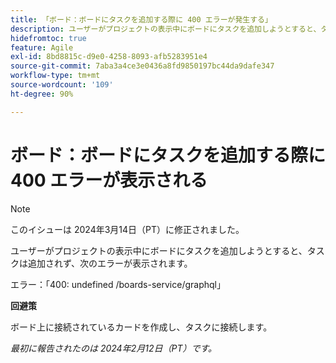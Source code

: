```yaml
---
title: 「ボード：ボードにタスクを追加する際に 400 エラーが発生する」
description: ユーザーがプロジェクトの表示中にボードにタスクを追加しようとすると、タスクが追加されず、エラーが表示されます。」回避策はあります。
hidefromtoc: true
feature: Agile
exl-id: 8bd8815c-d9e0-4258-8093-afb5283951e4
source-git-commit: 7aba3a4ce3e0436a8fd9850197bc44da9dafe347
workflow-type: tm+mt
source-wordcount: '109'
ht-degree: 90%

---
```


# ボード：ボードにタスクを追加する際に 400 エラーが表示される

>[!NOTE]
>
>このイシューは 2024年3月14日（PT）に修正されました。

ユーザーがプロジェクトの表示中にボードにタスクを追加しようとすると、タスクは追加されず、次のエラーが表示されます。

エラー：「400: undefined /boards-service/graphql」

**回避策**

ボード上に接続されているカードを作成し、タスクに接続します。

_最初に報告されたのは 2024年2月12日（PT）です。_
